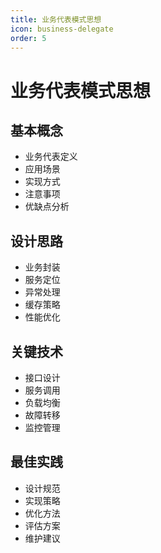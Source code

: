 ```yaml
---
title: 业务代表模式思想
icon: business-delegate
order: 5
---
```


# 业务代表模式思想

## 基本概念
- 业务代表定义
- 应用场景
- 实现方式
- 注意事项
- 优缺点分析

## 设计思路
- 业务封装
- 服务定位
- 异常处理
- 缓存策略
- 性能优化

## 关键技术
- 接口设计
- 服务调用
- 负载均衡
- 故障转移
- 监控管理

## 最佳实践
- 设计规范
- 实现策略
- 优化方法
- 评估方案
- 维护建议
